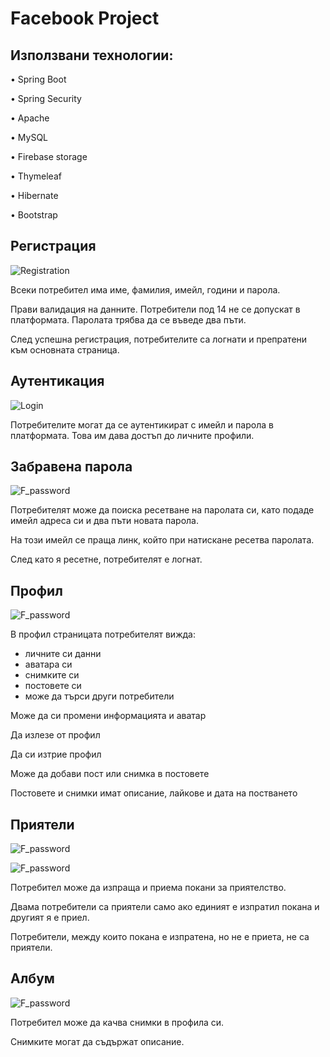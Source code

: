 # Facebook Project

## Използвани технологии:

•	Spring Boot

•	Spring Security

•	Apache

•	MySQL

•	Firebase storage

•	Thymeleaf

•	Hibernate

•	Bootstrap

## Регистрация

![Registration](https://sun9-46.userapi.com/impg/gszyXcKvwUxKdP5Qu5tLDPi43peLIEAbT1a4eA/jObl9Owe6LI.jpg?size=704x528&quality=95&sign=b952b15fc3cea8d48a5531037bf3874e&type=album)

Всеки потребител има име, фамилия, имейл, години и парола.

Прави валидация на данните. Потребители под 14 не се допускат в платформата. Паролата трябва да се въведе два пъти.

След успешна регистрация, потребителите са логнати и препратени към основната страница.

## Аутентикация

![Login](https://sun9-79.userapi.com/impg/Im6HIbHyoxAG83dz1813A5bUlMINFi-MAG-omg/EaSJ4tu9dMY.jpg?size=552x414&quality=95&sign=8d9b13caaa0c8c97be11e46fa39d937c&type=album)

Потребителите могат да се аутентикират с имейл и парола в платформата. Това им дава достъп до личните профили.

## Забравена парола

![F_password](https://sun9-16.userapi.com/impg/vOPP9FRiMCaL_PeLHuv4UayGpEsmaIqxUx2xPg/_9sHzKtQ4_A.jpg?size=530x398&quality=95&sign=96cf977bbb0bed6360bd2f1b651d2e8e&type=album)

Потребителят може да поиска ресетване на паролата си, като подаде имейл адреса си и два пъти новата парола.

На този имейл се праща линк, който при натискане ресетва паролата.

След като я ресетне, потребителят е логнат.

## Профил

![F_password](https://sun9-12.userapi.com/impg/gpB_EV8zC6jVK1lTQmRYrOdOe_bbYLa9oovpVw/RKgw56zoRPU.jpg?size=1679x918&quality=95&sign=eed347f2d94fa3a260c4aebe0f582d09&type=album)

В профил страницата потребителят вижда:
- личните си данни
- аватара си
- снимките си
- постовете си
- може да търси други потребители

Може да си промени информацията и аватар

Да излезе от профил

Да си изтрие профил

Може да добави пост или снимка в постовете

Постовете и снимки имат описание, лайкове и дата на постването

## Приятели

![F_password](https://sun9-79.userapi.com/impg/U1zCw8a9TbCJklijMfYN82JNTCn1fihYuUJsSA/fa9SY27QtZU.jpg?size=1219x513&quality=95&sign=a41abfe2e7b73a0d1870f8eee644df9f&type=album)

![F_password](https://sun9-83.userapi.com/impg/qvCMk3wtuOuJmdU33xANdIUCwCBFQbtB_HBJcg/7cfIJnjHxik.jpg?size=1178x416&quality=95&sign=251cbf70d8ba4541c073e4a8504d6a33&type=album)

Потребител може да изпраща и приема покани за приятелство.

Двама потребители са приятели само ако единият е изпратил покана и другият я е приел.

Потребители, между които покана е изпратена, но не е приета, не са приятели.

## Албум

![F_password](https://sun9-66.userapi.com/impg/T6sZPKUoG2o-c8JcMG6NIUH_J2Pb6HmIMCYQDw/1WqlQ3vnOAY.jpg?size=1090x500&quality=95&sign=c7ae1ac60b34f593e599d7f06ecd6e65&type=album)

Потребител може да качва снимки в профила си.

Снимките могат да съдържат описание.
